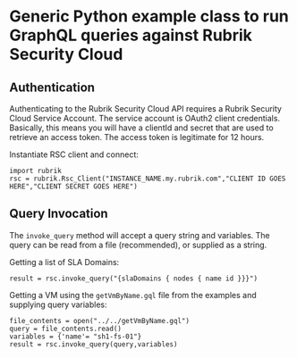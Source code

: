 # Generic Python example class to run GraphQL queries against Rubrik Security Cloud

## Authentication
Authenticating to the Rubrik Security Cloud API requires a Rubrik Security Cloud Service Account. The service account is OAuth2 client credentials. Basically, this means you will have a clientId and secret that are used to retrieve an access token. The access token is legitimate for 12 hours.

Instantiate RSC client and connect:
```
import rubrik
rsc = rubrik.Rsc_Client("INSTANCE_NAME.my.rubrik.com","CLIENT ID GOES HERE","CLIENT SECRET GOES HERE")
```

## Query Invocation
The `invoke_query` method will accept a query string and variables. The query can be read from a file (recommended), or supplied as a string.

Getting a list of SLA Domains:
```
result = rsc.invoke_query("{slaDomains { nodes { name id }}}")
```

Getting a VM using the `getVmByName.gql` file from the examples and supplying query variables:
```
file_contents = open("../../getVmByName.gql")
query = file_contents.read()
variables = {'name'= "sh1-fs-01"}
result = rsc.invoke_query(query,variables)
```

